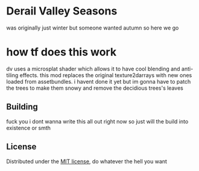 <!-- TITLE -->
<h1>Derail Valley Seasons</h1>
<p>
	was originally just winter but someone wanted autumn so here we go
</p>

<h1>how tf does this work</h1>
<p>
	dv uses a microsplat shader which allows it to have cool blending and anti-tiling effects. this mod replaces the original texture2darrays with new ones loaded from assetbundles. i havent done it yet but im gonna have to patch the trees to make them snowy and remove the decidious trees's leaves
</p>

<!-- BUILDING -->
## Building

fuck you i dont wanna write this all out right now so just will the build into existence or smth


<!-- LICENSE -->

## License

Distributed under the <a href="https://github.com/aeughsendhelp/dvwinter/blob/main/LICENSE">MIT license</a>, do whatever the hell you want
